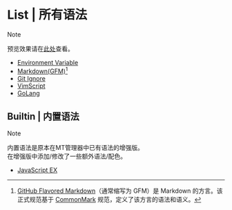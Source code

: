 # List | 所有语法
> [!NOTE]
> 预览效果请在[此处](../preview)查看。

- [Environment Variable](dotenv.mtsx)
- [Markdown(GFM)](markdown_github.mtsx)[^GFM]
- [Git Ignore](gitignore.mtsx)
- [VimScript](vim.mtsx)
- [GoLang](golang.mtsx)

## Builtin | 内置语法
> [!NOTE]
> 内置语法是原本在MT管理器中已有语法的增强版。  
> 在增强版中添加/修改了一些额外语法/配色。
<!--
- [Markdown EX](builtin/Markdown.mtsx)
-->
- [JavaScript EX](builtin/JavaScript.mtsx)


[^GFM]: [GitHub Flavored Markdown](https://github.github.com/gfm)（通常缩写为 GFM）是 Markdown 的方言。该正式规范基于 [CommonMark](https://commonmark.org) 规范，定义了该方言的语法和语义。
